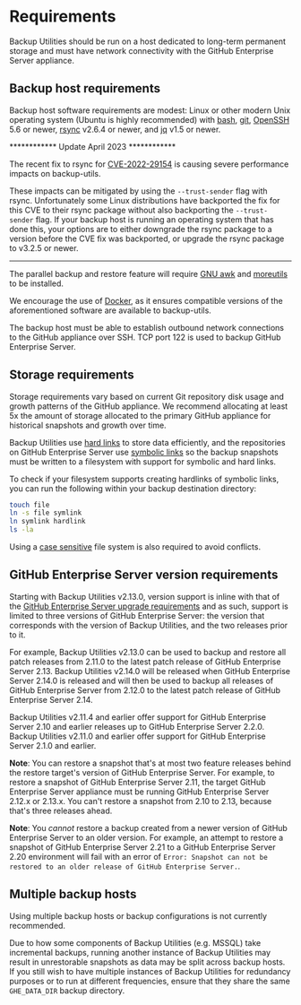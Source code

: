 # Requirements

Backup Utilities should be run on a host dedicated to long-term permanent
storage and must have network connectivity with the GitHub Enterprise Server appliance.

## Backup host requirements

Backup host software requirements are modest: Linux or other modern Unix operating
system (Ubuntu is highly recommended) with [bash][1], [git][2], [OpenSSH][3] 5.6 or newer, [rsync][4] v2.6.4 or newer, and [jq][11] v1.5 or newer.

************ Update April 2023 ************

The recent fix to rsync for [CVE-2022-29154](https://cve.mitre.org/cgi-bin/cvename.cgi?name=CVE-2022-29154) is causing severe performance impacts on backup-utils.

These impacts can be mitigated by using the `--trust-sender` flag with rsync. Unfortunately some Linux distributions have backported the fix for this CVE to their rsync package without also backporting the `--trust-sender` flag. If your backup host is running an operating system that has done this, your options are to either downgrade the rsync package to a version before the CVE fix was backported, or upgrade the rsync package to v3.2.5 or newer.

*******************************************

The parallel backup and restore feature will require [GNU awk][10] and [moreutils][9] to be installed.

We encourage the use of [Docker](docker.md), as it ensures compatible versions of the aforementioned software are available to backup-utils.

The backup host must be able to establish outbound network connections to the
GitHub appliance over SSH. TCP port 122 is used to backup GitHub Enterprise Server.

## Storage requirements

Storage requirements vary based on current Git repository disk usage and growth
patterns of the GitHub appliance. We recommend allocating at least 5x the amount
of storage allocated to the primary GitHub appliance for historical snapshots
and growth over time.

Backup Utilities use [hard links][5] to store data efficiently, and the
repositories on GitHub Enterprise Server use [symbolic links][6] so the backup snapshots
must be written to a filesystem with support for symbolic and hard links.

To check if your filesystem supports creating hardlinks of symbolic links, you can run the following within your backup destination directory:

```bash
touch file
ln -s file symlink
ln symlink hardlink
ls -la
```

Using a [case sensitive][7] file system is also required to avoid conflicts.

## GitHub Enterprise Server version requirements

Starting with Backup Utilities v2.13.0, version support is inline with that of the
[GitHub Enterprise Server upgrade requirements][8] and as such, support is limited to
three versions of GitHub Enterprise Server: the version that corresponds with the version
of Backup Utilities, and the two releases prior to it.

For example, Backup Utilities v2.13.0 can be used to backup and restore all patch
releases from 2.11.0 to the latest patch release of GitHub Enterprise Server 2.13.
Backup Utilities v2.14.0 will be released when GitHub Enterprise Server 2.14.0 is released
and will then be used to backup all releases of GitHub Enterprise Server from 2.12.0
to the latest patch release of GitHub Enterprise Server 2.14.

Backup Utilities v2.11.4 and earlier offer support for GitHub Enterprise Server 2.10
and earlier releases up to GitHub Enterprise Server 2.2.0. Backup Utilities v2.11.0 and earlier
offer support for GitHub Enterprise Server 2.1.0 and earlier.

**Note**: You can restore a snapshot that's at most two feature releases behind
the restore target's version of GitHub Enterprise Server. For example, to restore a
snapshot of GitHub Enterprise Server 2.11, the target GitHub Enterprise Server appliance must
be running GitHub Enterprise Server 2.12.x or 2.13.x. You can't restore a snapshot from
2.10 to 2.13, because that's three releases ahead.

**Note**: You _cannot_ restore a backup created from a newer version of GitHub Enterprise Server to an older version. For example, an attempt to restore a snapshot of GitHub Enterprise Server 2.21 to a GitHub Enterprise Server 2.20 environment will fail with an error of `Error: Snapshot can not be restored to an older release of GitHub Enterprise Server.`.

## Multiple backup hosts

Using multiple backup hosts or backup configurations is not currently recommended.

Due to how some components of Backup Utilities (e.g. MSSQL) take incremental backups, running another instance of Backup Utilities may result in unrestorable snapshots as data may be split across backup hosts. If you still wish to have multiple instances of Backup Utilities for redundancy purposes or to run at different frequencies, ensure that they share the same `GHE_DATA_DIR` backup directory.

[1]: https://www.gnu.org/software/bash/
[2]: https://git-scm.com/
[3]: https://www.openssh.com/
[4]: http://rsync.samba.org/
[5]: https://en.wikipedia.org/wiki/Hard_link
[6]: https://en.wikipedia.org/wiki/Symbolic_link
[7]: https://en.wikipedia.org/wiki/Case_sensitivity
[8]: https://help.github.com/enterprise/admin/guides/installation/upgrade-requirements/
[9]: https://joeyh.name/code/moreutils
[10]: https://www.gnu.org/software/gawk
[11]: https://stedolan.github.io/jq/
